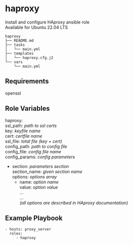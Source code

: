 haproxy
=========

Install and configure HAproxy ansible role<br>
Available for Ubuntu 22.04 LTS<br>

    haproxy
    ├── README.md
    ├── tasks
    │   └── main.yml
    ├── templates
    │   └── haproxy.cfg.j2
    └── vars
        └── main.yml

Requirements
------------

openssl

Role Variables
--------------

haproxy:<br>
  ssl_path: *path to ssl certs*<br>
  key: *keyfile name*<br>
  cert: *certfile name*<br>
  ssl_file: *total file (key + cert)*<br>
  config_path: *path to config file*<br>
  config_file: *config file name*<br>
config_params: *config parameters*<br>
  - section: *parameters section*<br>
    section_name: *given section name*<br>
    options: *options array*<br>
      - name: *option name*<br>
        value: *option value*<br>
        ...<br>
    ...<br>
    *(all options are described in HAproxy documentation)*<br>

Example Playbook
----------------

    - hosts: proxy_server
      roles:
         - haproxy

